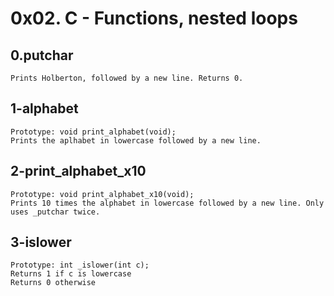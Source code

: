 # 0x02. C - Functions, nested loops

## 0.putchar
	Prints Holberton, followed by a new line. Returns 0.
## 1-alphabet
	Prototype: void print_alphabet(void);
	Prints the aplhabet in lowercase followed by a new line.
## 2-print\_alphabet\_x10
	Prototype: void print_alphabet_x10(void);
	Prints 10 times the alphabet in lowercase followed by a new line. Only uses _putchar twice.
## 3-islower
	Prototype: int _islower(int c);
	Returns 1 if c is lowercase
	Returns 0 otherwise

